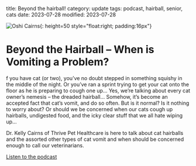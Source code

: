 title: Beyond the hairball!
category: update
tags: podcast, hairball, senior, cats
date: 2023-07-28
modified: 2023-07-28

![Oshi Cairns]({static}/images/oshi.jpg){: height=50 style="float:right; padding:16px"}

# Beyond the Hairball – When is Vomiting a Problem?

f you have cat (or two), you’ve no doubt stepped in something squishy in the middle of the night. Or you’ve ran a sprint trying to get your cat onto the floor as he is preparing to cough one up… Yes, we’re talking about every cat owner’s nemesis – the dreaded hairball…  Somehow, it’s become an accepted fact that cat’s vomit, and do so often. But is it normal? Is it nothing to worry about? Or should we be concerned when our cats cough up hairballs, undigested food, and the icky clear stuff that we all hate wiping up…

Dr. Kelly Cairns of Thrive Pet Healthcare is here to talk about cat hairballs and the assorted other types of cat vomit and when should be concerned enough to call our veterinarians.

[Listen to the podcast](https://www.petliferadio.com/19catsandcountingep98.html)
